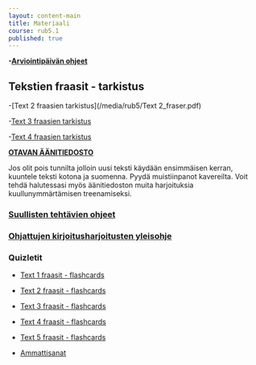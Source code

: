 ```yaml
---
layout: content-main
title: Materiaali
course: rub5.1
published: true
---
```

**-[Arviointipäivän ohjeet](/media/rub5/Kertausohjeet.pdf)**

## Tekstien fraasit - tarkistus

-[Text 2 fraasien tarkistus](/media/rub5/Text 2_fraser.pdf)

-[Text 3 fraasien tarkistus](/media/rub5/Text3_fraasit.pdf)

-[Text 4 fraasien tarkistus](/media/rub5/Text4_fraser.pdf)

**[OTAVAN ÄÄNITIEDOSTO](http://tiedostot.otava.fi/aanet/fokus5/)**

Jos olit pois tunnilta jolloin uusi teksti käydään ensimmäisen kerran, kuuntele teksti kotona ja suomenna. Pyydä muistiinpanot kavereilta. Voit tehdä halutessasi myös äänitiedoston muita harjoituksia kuullunymmärtämisen treenamiseksi.

### [Suullisten tehtävien ohjeet](/media/rub5/Suullisen_ohjeet.pdf)

### [Ohjattujen kirjoitusharjoitusten yleisohje](/media/rub3/OKH_ohje.pdf)

### Quizletit

- [Text 1 fraasit - flashcards](https://quizlet.com/_630mg0)
- [Text 2 fraasit - flashcards](https://quizlet.com/_613ywq)
- [Text 3 fraasit - flashcards](https://quizlet.com/_61402f)
- [Text 4 fraasit - flashcards](https://quizlet.com/_62f0m4)
- [Text 5 fraasit - flashcards](https://quizlet.com/_62ffrr)

- [Ammattisanat](/media/rub5/ammattisanat.pdf)

